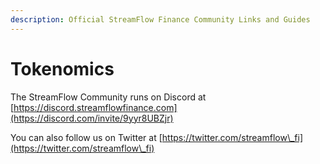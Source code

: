 ```yaml
---
description: Official StreamFlow Finance Community Links and Guides
---
```


# Tokenomics

The StreamFlow Community runs on Discord at [https://discord.streamflowfinance.com](https://discord.com/invite/9yyr8UBZjr)

You can also follow us on Twitter at [https://twitter.com/streamflow\_fi](https://twitter.com/streamflow\_fi)
